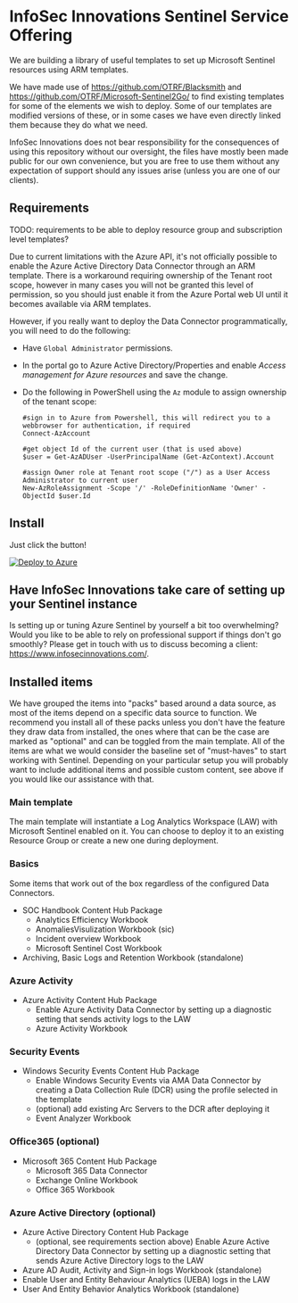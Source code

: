 # InfoSec Innovations Sentinel Service Offering

We are building a library of useful templates to set up Microsoft Sentinel resources using ARM templates.

We have made use of https://github.com/OTRF/Blacksmith and https://github.com/OTRF/Microsoft-Sentinel2Go/ to find existing templates for some of the elements we wish to deploy. Some of our templates are modified versions of these, or in some cases we have even directly linked them because they do what we need.

InfoSec Innovations does not bear responsibility for the consequences of using this repository without our oversight, the files have mostly been made public for our own convenience, but you are free to use them without any expectation of support should any issues arise (unless you are one of our clients).

## Requirements

TODO: requirements to be able to deploy resource group and subscription level templates?

Due to current limitations with the Azure API, it's not officially possible to enable the Azure Active Directory Data Connector through an ARM template. There is a workaround requiring ownership of the Tenant root scope, however in many cases you will not be granted this level of permission, so you should just enable it from the Azure Portal web UI until it becomes available via ARM templates.

However, if you really want to deploy the Data Connector programmatically, you will need to do the following:

- Have `Global Administrator` permissions.

- In the portal go to Azure Active Directory/Properties and enable _Access management for Azure resources_ and save the change.

- Do the following in PowerShell using the `Az` module to assign ownership of the tenant scope:

      #sign in to Azure from Powershell, this will redirect you to a webbrowser for authentication, if required
      Connect-AzAccount
    
      #get object Id of the current user (that is used above)
      $user = Get-AzADUser -UserPrincipalName (Get-AzContext).Account

      #assign Owner role at Tenant root scope ("/") as a User Access Administrator to current user
      New-AzRoleAssignment -Scope '/' -RoleDefinitionName 'Owner' -ObjectId $user.Id

## Install

Just click the button!

[![Deploy to Azure](https://aka.ms/deploytoazurebutton)](https://portal.azure.com/#create/Microsoft.Template/uri/https%3A%2F%2Fraw.githubusercontent.com%2FInfoSecInnovations%2FSentinel-Service-Offering%2Fmain%2Farm-templates%2Fisi-main.json)

## Have InfoSec Innovations take care of setting up your Sentinel instance

Is setting up or tuning Azure Sentinel by yourself a bit too overwhelming? Would you like to be able to rely on professional support if things don't go smoothly? Please get in touch with us to discuss becoming a client: https://www.infosecinnovations.com/.

## Installed items

We have grouped the items into "packs" based around a data source, as most of the items depend on a specific data source to function. We recommend you install all of these packs unless you don't have the feature they draw data from installed, the ones where that can be the case are marked as "optional" and can be toggled from the main template. All of the items are what we would consider the baseline set of "must-haves" to start working with Sentinel. Depending on your particular setup you will probably want to include additional items and possible custom content, see above if you would like our assistance with that.

### Main template

The main template will instantiate a Log Analytics Workspace (LAW) with Microsoft Sentinel enabled on it. You can choose to deploy it to an existing Resource Group or create a new one during deployment.

### Basics

Some items that work out of the box regardless of the configured Data Connectors.

- SOC Handbook Content Hub Package
  - Analytics Efficiency Workbook
  - AnomaliesVisulization Workbook (sic)
  - Incident overview Workbook
  - Microsoft Sentinel Cost Workbook
- Archiving, Basic Logs and Retention Workbook (standalone)

### Azure Activity

- Azure Activity Content Hub Package
  - Enable Azure Activity Data Connector by setting up a diagnostic setting that sends activity logs to the LAW
  - Azure Activity Workbook

### Security Events

- Windows Security Events Content Hub Package
  - Enable Windows Security Events via AMA Data Connector by creating a Data Collection Rule (DCR) using the profile selected in the template
  - (optional) add existing Arc Servers to the DCR after deploying it
  - Event Analyzer Workbook

### Office365 (optional)

- Microsoft 365 Content Hub Package
  - Microsoft 365 Data Connector
  - Exchange Online Workbook
  - Office 365 Workbook

### Azure Active Directory (optional)

- Azure Active Directory Content Hub Package
  - (optional, see requirements section above) Enable Azure Active Directory Data Connector by setting up a diagnostic setting that sends Azure Active Directory logs to the LAW
- Azure AD Audit, Activity and Sign-in logs Workbook (standalone)
- Enable User and Entity Behaviour Analytics (UEBA) logs in the LAW
- User And Entity Behavior Analytics Workbook (standalone)




